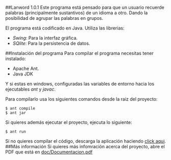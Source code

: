 ##Lanword 1.0.1
Este programa está pensado para que un usuario recuerde palabras (principalmente
sustantivos) de un idioma a otro. Dando la posibilidad de agrupar las palabras
en grupos.

El programa está codificado en Java. Utiliza las librerias:
- _Swing_: Para la interfaz gráfica.
- _SQlite_: Para la persistencia de datos.

##Instalación del programa
Para compilar el programa necesitas tener instalado:
- Apache Ant.
- Java JDK

Y si estas en windows, configuradas las variables de entorno hacia los ejecutables _ant_ y _javac_.

Para compilarlo usa los siguientes comandos desde la raiz del proyecto:

```
$ ant compile
$ ant jar
```

Si quieres además ejecutar el proyecto, ejecuta lo siguiente:

```
$ ant run
```

Si no quieres compilar el código, descarga la aplicación haciendo [click aqui](https://drive.google.com/file/d/0B8zoHa6OfVqoZThQZ2xJbzZRQjg/view?usp=sharing).
##Más información
Si quieres más infomración acerca del proyecto, abre el PDF que está en [doc/Documentacion.pdf](doc/Documentacion.pdf)
